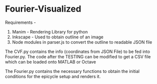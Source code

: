 # Fourier-Visualized

Requirements - 

1) Manim - Rendering Library for python
2) Inkscape - Used to obtain outline of an image
3) Node modules in parser.js to convert the outline to readable JSON file

The CVF.py contains the info (coordinates from JSON File) to be fed into Fourier.py. The code after the TESTING can be modified to get a CSV file which can be loaded onto MATLAB or Octave

The Fourier.py contains the necessary functions to obtain the initial conditions for the epicycle setup and renders it.
